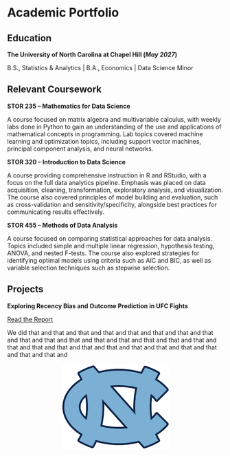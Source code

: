 # Academic Portfolio

## Education

**The University of North Carolina at Chapel Hill (_May 2027_)**

B.S., Statistics & Analytics | B.A., Economics | Data Science Minor

## Relevant Coursework

**STOR 235 &ndash; Mathematics for Data Science**

A course focused on matrix algebra and multivariable calculus, with weekly labs done in Python to gain an understanding of the use and applications of mathematical concepts in programming. Lab topics covered machine learning and optimization topics, including support vector machines, principal component analysis, and neural networks.

**STOR 320 &ndash; Introduction to Data Science**

A course providing comprehensive instruction in R and RStudio, with a focus on the full data analytics pipeline. Emphasis was placed on data acquisition, cleaning, transformation, exploratory analysis, and visualization. The course also covered principles of model building and evaluation, such as cross-validation and sensitivity/specificity, alongside best practices for communicating results effectively.

**STOR 455 &ndash; Methods of Data Analysis**

A course focused on comparing statistical approaches for data analysis. Topics included simple and multiple linear regression, hypothesis testing, ANOVA, and nested F-tests. The course also explored strategies for identifying optimal models using criteria such as AIC and BIC, as well as variable selection techniques such as stepwise selection. 

## Projects

**Exploring Recency Bias and Outcome Prediction in UFC Fights**

[Read the Report](docs/Final_paper_submission-2.html)

We did that and that and that and that and that and that and that and that and that and that and that and that and that and that and that and that and that and that and that and that and that and that and that and that and that and that and that and

<div align="center">
  <img src="assets/images/UNC.png" alt="Logo">
</div>
